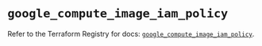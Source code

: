 # `google_compute_image_iam_policy`

Refer to the Terraform Registry for docs: [`google_compute_image_iam_policy`](https://registry.terraform.io/providers/hashicorp/google/5.20.0/docs/resources/compute_image_iam_policy).
